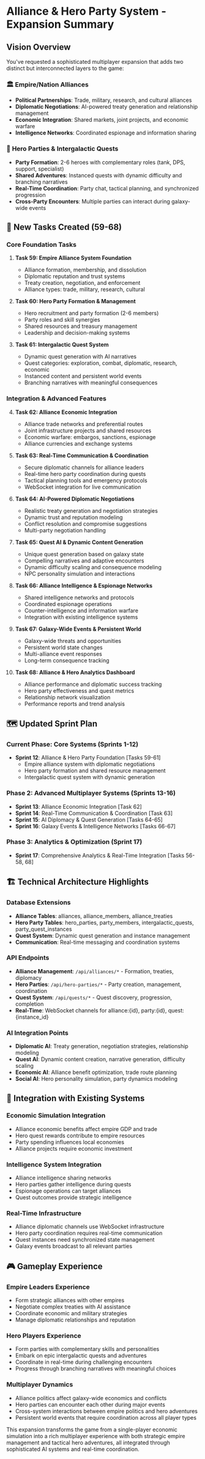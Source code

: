 # Alliance & Hero Party System - Expansion Summary

## Vision Overview

You've requested a sophisticated multiplayer expansion that adds two distinct but interconnected layers to the game:

### 🏛️ **Empire/Nation Alliances**
- **Political Partnerships**: Trade, military, research, and cultural alliances
- **Diplomatic Negotiations**: AI-powered treaty generation and relationship management
- **Economic Integration**: Shared markets, joint projects, and economic warfare
- **Intelligence Networks**: Coordinated espionage and information sharing

### 🦸 **Hero Parties & Intergalactic Quests**
- **Party Formation**: 2-6 heroes with complementary roles (tank, DPS, support, specialist)
- **Shared Adventures**: Instanced quests with dynamic difficulty and branching narratives
- **Real-Time Coordination**: Party chat, tactical planning, and synchronized progression
- **Cross-Party Encounters**: Multiple parties can interact during galaxy-wide events

## 🎯 **New Tasks Created (59-68)**

### **Core Foundation Tasks**
1. **Task 59: Empire Alliance System Foundation**
   - Alliance formation, membership, and dissolution
   - Diplomatic reputation and trust systems
   - Treaty creation, negotiation, and enforcement
   - Alliance types: trade, military, research, cultural

2. **Task 60: Hero Party Formation & Management**
   - Hero recruitment and party formation (2-6 members)
   - Party roles and skill synergies
   - Shared resources and treasury management
   - Leadership and decision-making systems

3. **Task 61: Intergalactic Quest System**
   - Dynamic quest generation with AI narratives
   - Quest categories: exploration, combat, diplomatic, research, economic
   - Instanced content and persistent world events
   - Branching narratives with meaningful consequences

### **Integration & Advanced Features**
4. **Task 62: Alliance Economic Integration**
   - Alliance trade networks and preferential routes
   - Joint infrastructure projects and shared resources
   - Economic warfare: embargos, sanctions, espionage
   - Alliance currencies and exchange systems

5. **Task 63: Real-Time Communication & Coordination**
   - Secure diplomatic channels for alliance leaders
   - Real-time hero party coordination during quests
   - Tactical planning tools and emergency protocols
   - WebSocket integration for live communication

6. **Task 64: AI-Powered Diplomatic Negotiations**
   - Realistic treaty generation and negotiation strategies
   - Dynamic trust and reputation modeling
   - Conflict resolution and compromise suggestions
   - Multi-party negotiation handling

7. **Task 65: Quest AI & Dynamic Content Generation**
   - Unique quest generation based on galaxy state
   - Compelling narratives and adaptive encounters
   - Dynamic difficulty scaling and consequence modeling
   - NPC personality simulation and interactions

8. **Task 66: Alliance Intelligence & Espionage Networks**
   - Shared intelligence networks and protocols
   - Coordinated espionage operations
   - Counter-intelligence and information warfare
   - Integration with existing intelligence systems

9. **Task 67: Galaxy-Wide Events & Persistent World**
   - Galaxy-wide threats and opportunities
   - Persistent world state changes
   - Multi-alliance event responses
   - Long-term consequence tracking

10. **Task 68: Alliance & Hero Analytics Dashboard**
    - Alliance performance and diplomatic success tracking
    - Hero party effectiveness and quest metrics
    - Relationship network visualization
    - Performance reports and trend analysis

## 🗺️ **Updated Sprint Plan**

### **Current Phase: Core Systems (Sprints 1-12)**
- **Sprint 12**: Alliance & Hero Party Foundation [Tasks 59-61]
  - Empire alliance system with diplomatic negotiations
  - Hero party formation and shared resource management
  - Intergalactic quest system with dynamic generation

### **Phase 2: Advanced Multiplayer Systems (Sprints 13-16)**
- **Sprint 13**: Alliance Economic Integration [Task 62]
- **Sprint 14**: Real-Time Communication & Coordination [Task 63]
- **Sprint 15**: AI Diplomacy & Quest Generation [Tasks 64-65]
- **Sprint 16**: Galaxy Events & Intelligence Networks [Tasks 66-67]

### **Phase 3: Analytics & Optimization (Sprint 17)**
- **Sprint 17**: Comprehensive Analytics & Real-Time Integration [Tasks 56-58, 68]

## 🏗️ **Technical Architecture Highlights**

### **Database Extensions**
- **Alliance Tables**: alliances, alliance_members, alliance_treaties
- **Hero Party Tables**: hero_parties, party_members, intergalactic_quests, party_quest_instances
- **Quest System**: Dynamic quest generation and instance management
- **Communication**: Real-time messaging and coordination systems

### **API Endpoints**
- **Alliance Management**: `/api/alliances/*` - Formation, treaties, diplomacy
- **Hero Parties**: `/api/hero-parties/*` - Party creation, management, coordination
- **Quest System**: `/api/quests/*` - Quest discovery, progression, completion
- **Real-Time**: WebSocket channels for alliance:{id}, party:{id}, quest:{instance_id}

### **AI Integration Points**
- **Diplomatic AI**: Treaty generation, negotiation strategies, relationship modeling
- **Quest AI**: Dynamic content creation, narrative generation, difficulty scaling
- **Economic AI**: Alliance benefit optimization, trade route planning
- **Social AI**: Hero personality simulation, party dynamics modeling

## 🔗 **Integration with Existing Systems**

### **Economic Simulation Integration**
- Alliance economic benefits affect empire GDP and trade
- Hero quest rewards contribute to empire resources
- Party spending influences local economies
- Alliance projects require economic investment

### **Intelligence System Integration**
- Alliance intelligence sharing networks
- Hero parties gather intelligence during quests
- Espionage operations can target alliances
- Quest outcomes provide strategic intelligence

### **Real-Time Infrastructure**
- Alliance diplomatic channels use WebSocket infrastructure
- Hero party coordination requires real-time communication
- Quest instances need synchronized state management
- Galaxy events broadcast to all relevant parties

## 🎮 **Gameplay Experience**

### **Empire Leaders Experience**
- Form strategic alliances with other empires
- Negotiate complex treaties with AI assistance
- Coordinate economic and military strategies
- Manage diplomatic relationships and reputation

### **Hero Players Experience**
- Form parties with complementary skills and personalities
- Embark on epic intergalactic quests and adventures
- Coordinate in real-time during challenging encounters
- Progress through branching narratives with meaningful choices

### **Multiplayer Dynamics**
- Alliance politics affect galaxy-wide economics and conflicts
- Hero parties can encounter each other during major events
- Cross-system interactions between empire politics and hero adventures
- Persistent world events that require coordination across all player types

This expansion transforms the game from a single-player economic simulation into a rich multiplayer experience with both strategic empire management and tactical hero adventures, all integrated through sophisticated AI systems and real-time coordination.
